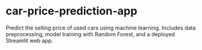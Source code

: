 # car-price-prediction-app
Predict the selling price of used cars using machine learning. Includes data preprocessing, model training with Random Forest, and a deployed Streamlit web app.
